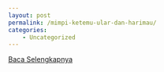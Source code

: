 ```yaml
---
layout: post
permalink: /mimpi-ketemu-ular-dan-harimau/
categories:
    - Uncategorized
---
```


[Baca Selengkapnya](/06)